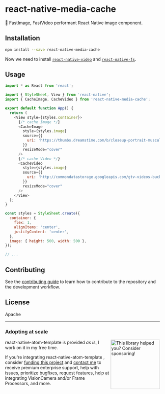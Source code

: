 # react-native-media-cache

🚩 FastImage, FastVideo performant React Native image component.

## Installation

```sh
npm install --save react-native-media-cache
```

Now we need to install [`react-native-video`](https://www.npmjs.com/package/react-native-video) and [`react-native-fs`](https://www.npmjs.com/package/react-native-fs).

## Usage

```js
import * as React from 'react';

import { StyleSheet, View } from 'react-native';
import { CacheImage, CacheVideo } from 'react-native-media-cache';

export default function App() {
  return (
    <View style={styles.container}>
      {/* cache Image */}
      <CacheImage
        style={styles.image}
        source={{
          uri: 'https://thumbs.dreamstime.com/b/closeup-portrait-muscular-man-workout-barbell-gym-brutal-bodybuilder-athletic-six-pack-perfect-abs-shoulders-55122231.jpg',
        }}
        resizeMode="cover"
      />
      {/* cache Video */}
      <CacheVideo
        style={styles.image}
        source={{
          uri: 'http://commondatastorage.googleapis.com/gtv-videos-bucket/sample/BigBuckBunny.mp4',
        }}
        resizeMode="cover"
      />
    </View>
  );
}

const styles = StyleSheet.create({
  container: {
    flex: 1,
    alignItems: 'center',
    justifyContent: 'center',
  },
  image: { height: 500, width: 500 },
});

// ...
```

## Contributing

See the [contributing guide](CONTRIBUTING.md) to learn how to contribute to the repository and the development workflow.

## License

Apache

---

### Adopting at scale

<a href="https://github.com/sponsors/abhi3691">
  <img align="right" width="160" alt="This library helped you? Consider sponsoring!" src=".github/funding-octocat.svg">
</a>

react-native-atom-template is provided _as is_, I work on it in my free time.

If you're integrating react-native-atom-template , consider [funding this project](https://github.com/sponsors/abhi3691) and <a href="mailto:abhinandvk41@gmail.com?subject=Adopting VisionCamera at scale">contact me</a> to receive premium enterprise support, help with issues, prioritize bugfixes, request features, help at integrating VisionCamera and/or Frame Processors, and more.
